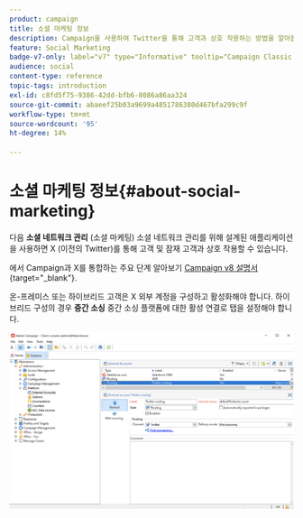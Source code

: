 ```yaml
---
product: campaign
title: 소셜 마케팅 정보
description: Campaign을 사용하여 Twitter을 통해 고객과 상호 작용하는 방법을 알아봅니다
feature: Social Marketing
badge-v7-only: label="v7" type="Informative" tooltip="Campaign Classic v7에만 적용"
audience: social
content-type: reference
topic-tags: introduction
exl-id: c8fd5f75-9386-42dd-bfb6-8086a86aa324
source-git-commit: abaeef25b03a9699a4851786380d467bfa299c9f
workflow-type: tm+mt
source-wordcount: '95'
ht-degree: 14%

---
```


# 소셜 마케팅 정보{#about-social-marketing}

다음 **소셜 네트워크 관리** (소셜 마케팅) 소셜 네트워크 관리를 위해 설계된 애플리케이션을 사용하면 X (이전의 Twitter)를 통해 고객 및 잠재 고객과 상호 작용할 수 있습니다.

에서 Campaign과 X를 통합하는 주요 단계 알아보기 [Campaign v8 설명서](https://experienceleague.adobe.com/docs/campaign/campaign-v8/connect/ac-tw.html?lang=ko){target="_blank"}.

온-프레미스 또는 하이브리드 고객은 X 외부 계정을 구성하고 활성화해야 합니다. 하이브리드 구성의 경우 **중간 소싱** 중간 소싱 플랫폼에 대한 활성 연결로 탭을 설정해야 합니다.

![](assets/tw-external-account.png)
